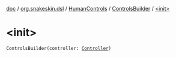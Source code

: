 [doc](../../../index.md) / [org.snakeskin.dsl](../../index.md) / [HumanControls](../index.md) / [ControlsBuilder](index.md) / [&lt;init&gt;](./-init-.md)

# &lt;init&gt;

`ControlsBuilder(controller: `[`Controller`](../../../org.snakeskin.controls/-controller/index.md)`)`
